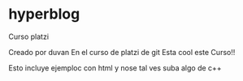# hyperblog
Curso platzi

Creado por duvan En el curso de platzi de git
Esta cool este Curso!!

Esto incluye ejemploc con html y nose tal ves suba algo de c++